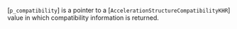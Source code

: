 [`p_compatibility`] is a pointer to a
[`AccelerationStructureCompatibilityKHR`] value in which
compatibility information is returned.